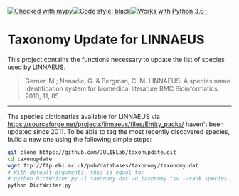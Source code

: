 [![Checked with mypy](http://www.mypy-lang.org/static/mypy_badge.svg)](http://mypy-lang.org/)[![Code style: black](https://img.shields.io/badge/code%20style-black-000000.svg)](https://github.com/psf/black)[![Works with Python 3.6+](https://img.shields.io/badge/python-3.6+-blue.svg)](https://www.python.org/downloads/)

# Taxonomy Update for LINNAEUS

This project contains the functions necessary to update the list of species used by LINNAEUS.

> Gerner, M.; Nenadic, G. & Bergman, C. M.
> LINNAEUS: A species name identification system for biomedical literature
> BMC Bioinformatics, 2010, 11, 85

------

The species dictionaries available for LINNAEUS via https://sourceforge.net/projects/linnaeus/files/Entity_packs/ haven't been updated since 2011. To be able to tag the most recently  discovered species, build a new one using the following simple steps:

```bash
git clone https://github.com/JULIELab/taxonupdate.git
cd taxonupdate
wget ftp://ftp.ebi.ac.uk/pub/databases/taxonomy/taxonomy.dat
# With default arguments, this is equal to:
# python DictWriter.py -i taxonomy.dat -o taxonomy.tsv --rank species
python DictWriter.py
```